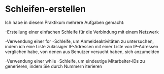 # Schleifen-erstellen


Ich habe in diesem Praktikum mehrere Aufgaben gemacht:

-Erstellung einer einfachen Schleife für die Verbindung mit einem Netzwerk

-Verwendung einer for -Schleife, um Anmeldeaktivitäten zu untersuchen, indem ich eine Liste zulässiger IP-Adressen mit einer Liste von IP-Adressen verglichen habe, von denen aus Benutzer versucht haben, sich anzumelden

-Verwendung einer while -Schleife, um eindeutige Mitarbeiter-IDs zu generieren, indem Sie durch Nummern iterieren
